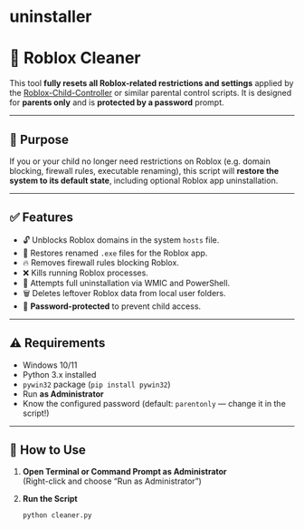 # uninstaller

# 🧼 Roblox Cleaner

This tool **fully resets all Roblox-related restrictions and settings** applied by the [Roblox-Child-Controller](https://github.com/asc3t1c/Roblox-Child-Controller) or similar parental control scripts. It is designed for **parents only** and is **protected by a password** prompt.

---

## 🔐 Purpose

If you or your child no longer need restrictions on Roblox (e.g. domain blocking, firewall rules, executable renaming), this script will **restore the system to its default state**, including optional Roblox app uninstallation.

---

## ✅ Features

- 🔓 Unblocks Roblox domains in the system `hosts` file.
- 🔄 Restores renamed `.exe` files for the Roblox app.
- 🔥 Removes firewall rules blocking Roblox.
- ❌ Kills running Roblox processes.
- 🧹 Attempts full uninstallation via WMIC and PowerShell.
- 🗑️ Deletes leftover Roblox data from local user folders.
- 🔐 **Password-protected** to prevent child access.

---

## ⚠️ Requirements

- Windows 10/11
- Python 3.x installed
- `pywin32` package (`pip install pywin32`)
- Run **as Administrator**
- Know the configured password (default: `parentonly` — change it in the script!)

---

## 🚀 How to Use

1. **Open Terminal or Command Prompt as Administrator**  
   (Right-click and choose “Run as Administrator”)

2. **Run the Script**
   ```bash
   python cleaner.py

